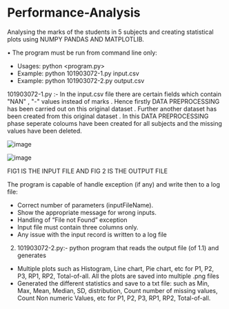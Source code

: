 # Performance-Analysis
Analysing the marks of the students in 5 subjects and creating statistical plots using NUMPY PANDAS AND MATPLOTLIB.




•	The program must be run from command line only: 
-	Usages: python <program.py> <InputDataFile>
-	Example: python 101903072-1.py input.csv
-	Example: python 101903072-2.py output.csv



101903072-1.py :- In the input.csv file there are certain fields which contain "NAN" , "-" values instead of marks . Hence firstly DATA PREPROCESSING has been carried out on this original dataset . Further another dataset has been created from this original dataset . In this DATA PREPROCESSING phase seperate coloums have been created for all subjects and the missing values have been deleted.  

![image](https://user-images.githubusercontent.com/84843202/152729962-c853df7a-96d0-46f2-8c08-f2d5352d2863.png)

![image](https://user-images.githubusercontent.com/84843202/152730039-2104373f-740e-4387-b500-a429d790b33c.png)

 FIG1 IS THE INPUT FILE AND FIG 2 IS THE OUTPUT FILE 



The program is capable of handle exception (if any) and write then to a log file:
-	Correct number of parameters (inputFileName).
-	Show the appropriate message for wrong inputs.
-	Handling of “File not Found” exception
-	Input file must contain three columns only.
-	Any issue with the input record is written to a log file




2.	101903072-2.py:- python program that reads the output file (of 1.1) and generates 
-	Multiple plots such as Histogram, Line chart, Pie chart, etc for P1, P2, P3, RP1, RP2, Total-of-all. All the plots are saved into multiple .png files 
-	Generated the different statistics and save to a txt file: such as Min, Max, Mean, Median, SD, distribution, Count number of missing values, Count Non numeric Values, etc for P1, P2, P3, RP1, RP2, Total-of-all.


